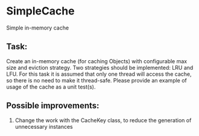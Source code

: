 # SimpleCache
Simple in-memory cache

## Task:
Create an in-memory cache (for caching Objects) with configurable max size and eviction strategy.
Two strategies should be implemented: LRU and LFU.
For this task it is assumed that only one thread will access the cache, so there is no need to make it thread-safe.
Please provide an example of usage of the cache as a unit test(s).

## Possible improvements:
1. Change the work with the CacheKey class, to reduce the generation of unnecessary instances
